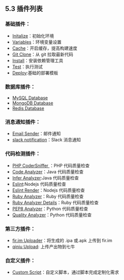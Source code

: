 ## 5.3 插件列表

### 基础插件：

- [Initalize]()：初始化环境
- [Variables]()：环境变量设置
- [Cache]()：开启缓存，提高构建速度
- [Git Clone]()：从 git 拉取最新代码
- [Install]()：安装依赖管理工具
- [Test]()：执行测试
- [Deploy]():基础的部署模板

### 数据库插件：

- [MySQL Database]()
- [MongoDB Database]()
- [Redis Database]()

### 消息通知插件：

- [Email Sender]()：邮件通知
- [slack notification]()：Slack 消息通知

### 代码检测插件：

- [PHP CoderSniffer ]()：PHP 代码质量检查
- [Code Analyzer]()：Java 代码质量检查
- [Infer Analyzer]():Java 代码质量检查
- [Eslint]():Nodejs 代码质量检查
- [Eslint Render]()：Nodejs 代码质量检查
- [Ruby Analyzer]()：Ruby 代码质量检查
- [Ruby Analyzer Details]()：Ruby 代码质量检查
- [PEP8 Analyzer]()：Python 代码质量检查
- [Quality Analyzer]()：Python 代码质量检查

### 第三方插件：

- [fir.im Uploader]()：将生成的 .ipa 或.apk 上传到 fir.im
- [qiniu Upload](): 上传产出物到七牛

### 自定义插件：

- [Custom Script]()：自定义脚本，通过脚本完成定制化需求
